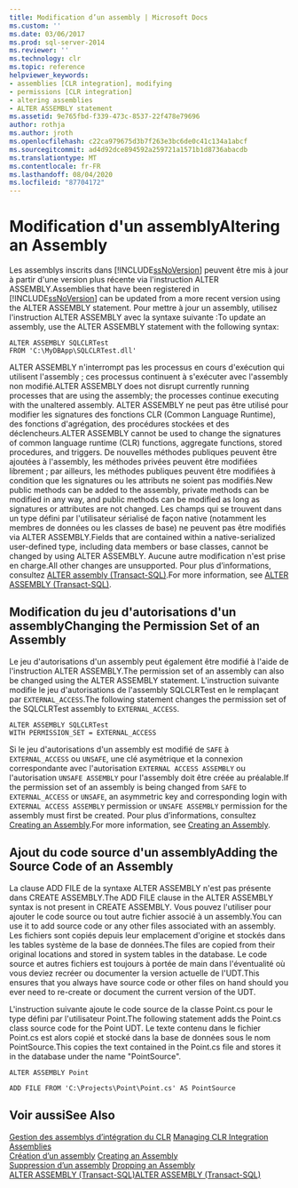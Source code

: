 ```yaml
---
title: Modification d’un assembly | Microsoft Docs
ms.custom: ''
ms.date: 03/06/2017
ms.prod: sql-server-2014
ms.reviewer: ''
ms.technology: clr
ms.topic: reference
helpviewer_keywords:
- assemblies [CLR integration], modifying
- permissions [CLR integration]
- altering assemblies
- ALTER ASSEMBLY statement
ms.assetid: 9e765fbd-f339-473c-8537-22f478e79696
author: rothja
ms.author: jroth
ms.openlocfilehash: c22ca979675d3b7f263e3bc6de0c41c134a1abcf
ms.sourcegitcommit: ad4d92dce894592a259721a1571b1d8736abacdb
ms.translationtype: MT
ms.contentlocale: fr-FR
ms.lasthandoff: 08/04/2020
ms.locfileid: "87704172"
---
```

# <a name="altering-an-assembly"></a><span data-ttu-id="26853-102">Modification d'un assembly</span><span class="sxs-lookup"><span data-stu-id="26853-102">Altering an Assembly</span></span>
  <span data-ttu-id="26853-103">Les assemblys inscrits dans [!INCLUDE[ssNoVersion](../../../includes/ssnoversion-md.md)] peuvent être mis à jour à partir d'une version plus récente via l'instruction ALTER ASSEMBLY.</span><span class="sxs-lookup"><span data-stu-id="26853-103">Assemblies that have been registered in [!INCLUDE[ssNoVersion](../../../includes/ssnoversion-md.md)] can be updated from a more recent version using the ALTER ASSEMBLY statement.</span></span> <span data-ttu-id="26853-104">Pour mettre à jour un assembly, utilisez l'instruction ALTER ASSEMBLY avec la syntaxe suivante :</span><span class="sxs-lookup"><span data-stu-id="26853-104">To update an assembly, use the ALTER ASSEMBLY statement with the following syntax:</span></span>  
  
```  
ALTER ASSEMBLY SQLCLRTest  
FROM 'C:\MyDBApp\SQLCLRTest.dll'  
```  
  
 <span data-ttu-id="26853-105">ALTER ASSEMBLY n'interrompt pas les processus en cours d'exécution qui utilisent l'assembly ; ces processus continuent à s'exécuter avec l'assembly non modifié.</span><span class="sxs-lookup"><span data-stu-id="26853-105">ALTER ASSEMBLY does not disrupt currently running processes that are using the assembly; the processes continue executing with the unaltered assembly.</span></span> <span data-ttu-id="26853-106">ALTER ASSEMBLY ne peut pas être utilisé pour modifier les signatures des fonctions CLR (Common Language Runtime), des fonctions d'agrégation, des procédures stockées et des déclencheurs.</span><span class="sxs-lookup"><span data-stu-id="26853-106">ALTER ASSEMBLY cannot be used to change the signatures of common language runtime (CLR) functions, aggregate functions, stored procedures, and triggers.</span></span> <span data-ttu-id="26853-107">De nouvelles méthodes publiques peuvent être ajoutées à l'assembly, les méthodes privées peuvent être modifiées librement ; par ailleurs, les méthodes publiques peuvent être modifiées à condition que les signatures ou les attributs ne soient pas modifiés.</span><span class="sxs-lookup"><span data-stu-id="26853-107">New public methods can be added to the assembly, private methods can be modified in any way, and public methods can be modified as long as signatures or attributes are not changed.</span></span> <span data-ttu-id="26853-108">Les champs qui se trouvent dans un type défini par l'utilisateur sérialisé de façon native (notamment les membres de données ou les classes de base) ne peuvent pas être modifiés via ALTER ASSEMBLY.</span><span class="sxs-lookup"><span data-stu-id="26853-108">Fields that are contained within a native-serialized user-defined type, including data members or base classes, cannot be changed by using ALTER ASSEMBLY.</span></span> <span data-ttu-id="26853-109">Aucune autre modification n'est prise en charge.</span><span class="sxs-lookup"><span data-stu-id="26853-109">All other changes are unsupported.</span></span> <span data-ttu-id="26853-110">Pour plus d’informations, consultez [ALTER assembly &#40;Transact-SQL&#41;](/sql/t-sql/statements/alter-assembly-transact-sql).</span><span class="sxs-lookup"><span data-stu-id="26853-110">For more information, see [ALTER ASSEMBLY &#40;Transact-SQL&#41;](/sql/t-sql/statements/alter-assembly-transact-sql).</span></span>  
  
## <a name="changing-the-permission-set-of-an-assembly"></a><span data-ttu-id="26853-111">Modification du jeu d'autorisations d'un assembly</span><span class="sxs-lookup"><span data-stu-id="26853-111">Changing the Permission Set of an Assembly</span></span>  
 <span data-ttu-id="26853-112">Le jeu d'autorisations d'un assembly peut également être modifié à l'aide de l'instruction ALTER ASSEMBLY.</span><span class="sxs-lookup"><span data-stu-id="26853-112">The permission set of an assembly can also be changed using the ALTER ASSEMBLY statement.</span></span> <span data-ttu-id="26853-113">L'instruction suivante modifie le jeu d'autorisations de l'assembly SQLCLRTest en le remplaçant par `EXTERNAL_ACCESS`.</span><span class="sxs-lookup"><span data-stu-id="26853-113">The following statement changes the permission set of the SQLCLRTest assembly to `EXTERNAL_ACCESS`.</span></span>  
  
```  
ALTER ASSEMBLY SQLCLRTest  
WITH PERMISSION_SET = EXTERNAL_ACCESS   
```  
  
 <span data-ttu-id="26853-114">Si le jeu d'autorisations d'un assembly est modifié de `SAFE` à `EXTERNAL_ACCESS` ou `UNSAFE`, une clé asymétrique et la connexion correspondante avec l'autorisation `EXTERNAL ACCESS ASSEMBLY` ou l'autorisation `UNSAFE ASSEMBLY` pour l'assembly doit être créée au préalable.</span><span class="sxs-lookup"><span data-stu-id="26853-114">If the permission set of an assembly is being changed from `SAFE` to `EXTERNAL_ACCESS` or `UNSAFE`, an asymmetric key and corresponding login with `EXTERNAL ACCESS ASSEMBLY` permission or `UNSAFE ASSEMBLY` permission for the assembly must first be created.</span></span> <span data-ttu-id="26853-115">Pour plus d’informations, consultez [Creating an Assembly](creating-an-assembly.md).</span><span class="sxs-lookup"><span data-stu-id="26853-115">For more information, see [Creating an Assembly](creating-an-assembly.md).</span></span>  
  
## <a name="adding-the-source-code-of-an-assembly"></a><span data-ttu-id="26853-116">Ajout du code source d'un assembly</span><span class="sxs-lookup"><span data-stu-id="26853-116">Adding the Source Code of an Assembly</span></span>  
 <span data-ttu-id="26853-117">La clause ADD FILE de la syntaxe ALTER ASSEMBLY n'est pas présente dans CREATE ASSEMBLY.</span><span class="sxs-lookup"><span data-stu-id="26853-117">The ADD FILE clause in the ALTER ASSEMBLY syntax is not present in CREATE ASSEMBLY.</span></span> <span data-ttu-id="26853-118">Vous pouvez l'utiliser pour ajouter le code source ou tout autre fichier associé à un assembly.</span><span class="sxs-lookup"><span data-stu-id="26853-118">You can use it to add source code or any other files associated with an assembly.</span></span> <span data-ttu-id="26853-119">Les fichiers sont copiés depuis leur emplacement d'origine et stockés dans les tables système de la base de données.</span><span class="sxs-lookup"><span data-stu-id="26853-119">The files are copied from their original locations and stored in system tables in the database.</span></span> <span data-ttu-id="26853-120">Le code source et autres fichiers est toujours à portée de main dans l'éventualité où vous deviez recréer ou documenter la version actuelle de l'UDT.</span><span class="sxs-lookup"><span data-stu-id="26853-120">This ensures that you always have source code or other files on hand should you ever need to re-create or document the current version of the UDT.</span></span>  
  
 <span data-ttu-id="26853-121">L'instruction suivante ajoute le code source de la classe Point.cs pour le type défini par l'utilisateur Point.</span><span class="sxs-lookup"><span data-stu-id="26853-121">The following statement adds the Point.cs class source code for the Point UDT.</span></span> <span data-ttu-id="26853-122">Le texte contenu dans le fichier Point.cs est alors copié et stocké dans la base de données sous le nom PointSource.</span><span class="sxs-lookup"><span data-stu-id="26853-122">This copies the text contained in the Point.cs file and stores it in the database under the name "PointSource".</span></span>  
  
 `ALTER ASSEMBLY Point`  
  
 `ADD FILE FROM 'C:\Projects\Point\Point.cs' AS PointSource`  
  
## <a name="see-also"></a><span data-ttu-id="26853-123">Voir aussi</span><span class="sxs-lookup"><span data-stu-id="26853-123">See Also</span></span>  
 <span data-ttu-id="26853-124">[Gestion des assemblys d’intégration du CLR](managing-clr-integration-assemblies.md) </span><span class="sxs-lookup"><span data-stu-id="26853-124">[Managing CLR Integration Assemblies](managing-clr-integration-assemblies.md) </span></span>  
 <span data-ttu-id="26853-125">[Création d’un assembly](creating-an-assembly.md) </span><span class="sxs-lookup"><span data-stu-id="26853-125">[Creating an Assembly](creating-an-assembly.md) </span></span>  
 <span data-ttu-id="26853-126">[Suppression d’un assembly](dropping-an-assembly.md) </span><span class="sxs-lookup"><span data-stu-id="26853-126">[Dropping an Assembly](dropping-an-assembly.md) </span></span>  
 [<span data-ttu-id="26853-127">ALTER ASSEMBLY &#40;Transact-SQL&#41;</span><span class="sxs-lookup"><span data-stu-id="26853-127">ALTER ASSEMBLY &#40;Transact-SQL&#41;</span></span>](/sql/t-sql/statements/alter-assembly-transact-sql)  
  
  
